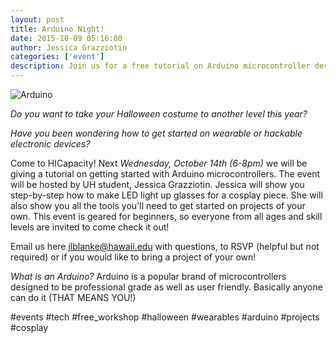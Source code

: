 ```yaml
---
layout: post
title: Arduino Night!
date: 2015-10-09 05:16:00
author: Jessica Grazziotin
categories: ['event']
description: Join us for a free tutorial on Arduino microcontroller devices. Come see all the possibilities and how to get started on your electronic projects.
---
```


![Arduino](https://learn.adafruit.com/system/guides/images/000/000/366/medium500/adafruit-neopixel-ring-flora-watch.jpg?1396718360)

_Do you want to take your Halloween costume to another level this year?_

_Have you been wondering how to get started on wearable or hackable electronic devices?_

Come to HICapacity! Next _Wednesday, October 14th (6-8pm)_ we will be giving a tutorial on getting started with Arduino microcontrollers. The event will be hosted by UH student, Jessica Grazziotin. Jessica will show you step-by-step how to make LED light up glasses for a cosplay piece. She will also show you all the tools you'll need to get started on projects of your own. This event is geared for beginners, so everyone from all ages and skill levels are invited to come check it out! 

Email us here <a href="mailto:jlblanke@hawaii.edu">jlblanke@hawaii.edu</a> with questions, to RSVP (helpful but not required) or if you would like to bring a project of your own! 

_What is an Arduino?_
Arduino is a popular brand of microcontrollers designed to be professional grade as well as user friendly. Basically anyone can do it (THAT MEANS YOU!) 

\#events \#tech \#free_workshop \#halloween \#wearables \#arduino \#projects \#cosplay
